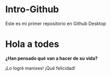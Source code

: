 # Intro-Github
 Este es mi primer repositorio en Github Desktop

# Hola a todes

**¿Han pensado qué van a hacer de su vida?**

¡Lo logré manixes! ¡Qué felicidad!

